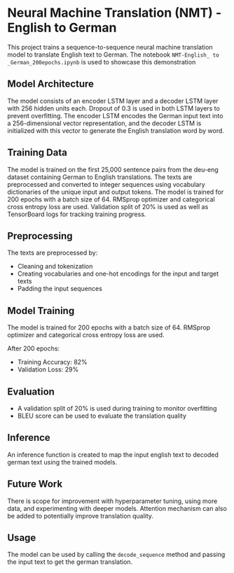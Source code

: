 # Neural Machine Translation (NMT) - English to German

This project trains a sequence-to-sequence neural machine translation model to translate English text to German. 
The notebook `NMT-English_ to _German_200epochs.ipynb` is used to showcase this demonstration

## Model Architecture
The model consists of an encoder LSTM layer and a decoder LSTM layer with 256 hidden units each. Dropout of 0.3 is used in both LSTM layers to prevent overfitting.
The encoder LSTM encodes the German input text into a 256-dimensional vector representation, and the decoder LSTM is initialized with this vector to generate the English translation word by word.

## Training Data 

The model is trained on the first 25,000 sentence pairs from the deu-eng dataset containing German to English translations. 
The texts are preprocessed and converted to integer sequences using vocabulary dictionaries of the unique input and output tokens.
The model is trained for 200 epochs with a batch size of 64. RMSprop optimizer and categorical cross entropy loss are used. 
Validation split of 20% is used as well as TensorBoard logs for tracking training progress.

## Preprocessing
The texts are preprocessed by:
- Cleaning and tokenization
- Creating vocabularies and one-hot encodings for the input and target texts 
- Padding the input sequences

## Model Training
The model is trained for 200 epochs with a batch size of 64. RMSprop optimizer and categorical cross entropy loss are used.

After 200 epochs:
- Training Accuracy: 82%
- Validation Loss: 29%

## Evaluation
- A validation split of 20% is used during training to monitor overfitting
- BLEU score can be used to evaluate the translation quality

## Inference
An inference function is created to map the input english text to decoded german text using the trained models. 

## Future Work
There is scope for improvement with hyperparameter tuning, using more data, and experimenting with deeper models. Attention mechanism can also be added to potentially improve translation quality.

## Usage
The model can be used by calling the `decode_sequence` method and passing the input text to get the german translation.
